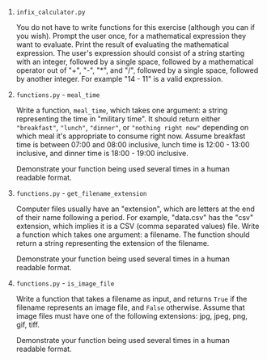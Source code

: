 
1. `infix_calculator.py`

    You do not have to write functions for this exercise (although you can if you wish). Prompt the user once, for a mathematical expression they want to evaluate. Print the result of evaluating the mathematical expression. The user's expression should consist of a string starting with an integer, followed by a single space, followed by a mathematical operator out of "+", "-", "*", and "/", followed by a single space, followed by another integer. For example "14 - 11" is a valid expression.

1. `functions.py` - `meal_time`
    
    Write a function, `meal_time`, which takes one argument: a string representing the time in "military time". It should return either `"breakfast"`, `"lunch"`, `"dinner"`, or `"nothing right now"` depending on which meal it's appropriate to consume right now. Assume breakfast time is between 07:00 and 08:00 inclusive, lunch time is 12:00 - 13:00 inclusive, and dinner time is 18:00 - 19:00 inclusive.

    Demonstrate your function being used several times in a human readable format.

1. `functions.py` - `get_filename_extension`

    Computer files usually have an "extension", which are letters at the end of their name following a period. For example, "data.csv" has the "csv" extension, which implies it is a CSV (comma separated values) file. Write a function which takes one argument: a filename. The function should return a string representing the extension of the filename.

    Demonstrate your function being used several times in a human readable format.


1. `functions.py` - `is_image_file`

    Write a function that takes a filename as input, and returns `True` if the filename represents an image file, and `False` otherwise. Assume that image files must have one of the following extensions: jpg, jpeg, png, gif, tiff.

    Demonstrate your function being used several times in a human readable format.
